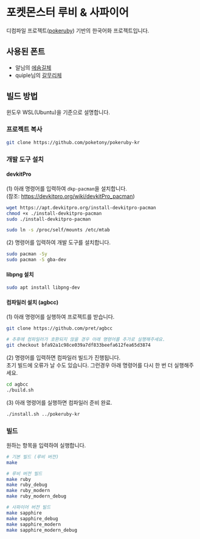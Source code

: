 # 포켓몬스터 루비 & 사파이어

디컴파일 프로젝트([pokeruby](https://github.com/pret/pokeruby)) 기반의 한국어화 프로젝트입니다.

## 사용된 폰트

- 알님의 [에슘길체](https://cafe.naver.com/hansicgu/1996)
- quiple님의 [갈무리체](https://github.com/quiple/galmuri)

## 빌드 방법

윈도우 WSL(Ubuntu)을 기준으로 설명합니다.

### 프로젝트 복사

```sh
git clone https://github.com/poketony/pokeruby-kr
```

### 개발 도구 설치

#### devkitPro

(1) 아래 명령어를 입력하여 `dkp-pacman`을 설치합니다.  
(참조: https://devkitpro.org/wiki/devkitPro_pacman)

```sh
wget https://apt.devkitpro.org/install-devkitpro-pacman
chmod +x ./install-devkitpro-pacman
sudo ./install-devkitpro-pacman

sudo ln -s /proc/self/mounts /etc/mtab
```

(2) 명령어를 입력하여 개발 도구를 설치합니다.

```sh
sudo pacman -Sy
sudo pacman -S gba-dev
```

#### libpng 설치

```sh
sudo apt install libpng-dev
```

#### 컴파일러 설치 (agbcc)

(1) 아래 명령어를 실행하여 프로젝트를 받습니다.

```sh
git clone https://github.com/pret/agbcc

# 추후에 컴파일러가 호환되지 않을 경우 아래 명령어를 추가로 실행해주세요.
git checkout bfa92a1c98ce039a7df833beefa612fea65d3874
```

(2) 명령어를 입력하면 컴파일러 빌드가 진행됩니다.  
초기 빌드에 오류가 날 수도 있습니다. 그런경우 아래 명령어를 다시 한 번 더 실행해주세요.

```sh
cd agbcc
./build.sh
```

(3) 아래 명령어를 실행하면 컴파일러 준비 완료.

```sh
./install.sh ../pokeruby-kr
```

### 빌드

원하는 항목을 입력하여 실행합니다.

```sh
# 기본 빌드 (루비 버전)
make

# 루비 버전 빌드
make ruby
make ruby_debug
make ruby_modern
make ruby_modern_debug

# 사파이어 버전 빌드
make sapphire
make sapphire_debug
make sapphire_modern
make sapphire_modern_debug
```
